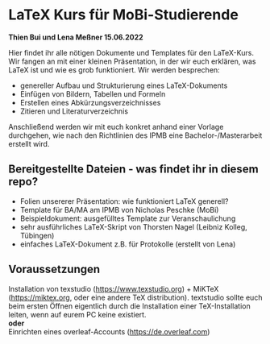 # LaTeX Kurs für MoBi-Studierende 
**Thien Bui und Lena Meßner 15.06.2022**

Hier findet ihr alle nötigen Dokumente und Templates für den LaTeX-Kurs. <br>
Wir fangen an mit einer kleinen Präsentation, in der wir euch erklären, was LaTeX ist und wie es grob funktioniert. Wir werden besprechen:
- genereller Aufbau und Strukturierung eines LaTeX-Dokuments
- Einfügen von Bildern, Tabellen und Formeln
- Erstellen eines Abkürzungsverzeichnisses
- Zitieren und Literaturverzeichnis

Anschließend werden wir mit euch konkret anhand einer Vorlage durchgehen, wie nach den Richtlinien des IPMB eine Bachelor-/Masterarbeit erstellt wird.


## Bereitgestellte Dateien -  was findet ihr in diesem repo?
- Folien unsererer Präsentation: wie funktioniert LaTeX generell? <br>
- Template für BA/MA am IPMB von Nicholas Peschke (MoBi) <br>
- Beispieldokument: ausgefülltes Template zur Veranschaulichung <br>
- sehr ausführliches LaTeX-Skript von Thorsten Nagel (Leibniz Kolleg, Tübingen)
- einfaches LaTeX-Dokument z.B. für Protokolle (erstellt von Lena)



## Voraussetzungen
Installation von texstudio (https://www.texstudio.org) + MiKTeX (https://miktex.org, oder eine andere TeX distribution). textstudio sollte euch beim ersten Öffnen eigentlich durch die Installation einer TeX-Installation leiten, wenn auf eurem PC keine existiert. <br>
**oder** <br>
Einrichten eines overleaf-Accounts (https://de.overleaf.com)

